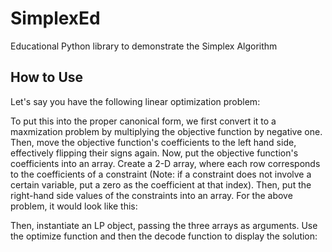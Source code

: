 # SimplexEd
Educational Python library to demonstrate the Simplex Algorithm

## How to Use
Let's say you have the following linear optimization problem:


To put this into the proper canonical form, we first convert it to a maxmization problem by multiplying the objective function by negative one. Then, move the objective function's coefficients to the left hand side, effectively flipping their signs again. 
Now, put the objective function's coefficients into an array. Create a 2-D array, where each row corresponds to the coefficients of a constraint (Note: if a constraint does not involve a certain variable, put a zero as the coefficient at that index). Then, put the right-hand side values of the constraints into an array.
For the above problem, it would look like this:


Then, instantiate an LP object, passing the three arrays as arguments. Use the optimize function and then the decode function to display the solution:


